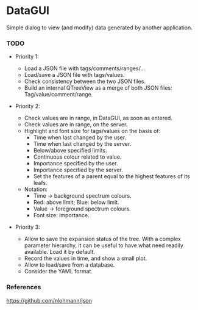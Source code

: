 # DataGUI

Simple dialog to view (and modify) data generated by another application.

### TODO

- Priority 1:
	- Load a JSON file with tags/comments/ranges/...
	- Load/save a JSON file with tags/values.
	- Check consistency between the two JSON files.
	- Build an internal QTreeView as a merge of both JSON files: Tag/value/comment/range.

- Priority 2:
	- Check values are in range, in DataGUI, as soon as entered.
	- Check values are in range, on the server.
	- Highlight and font size for tags/values on the basis of:
		- Time when last changed by the user.
		- Time when last changed by the server.
		- Below/above specified limits.
		- Continuous colour related to value.
		- Importance specified by the user.
		- Importance specified by the server.
		- Set the features of a parent equal to the highest features of its leafs.
	- Notation:
		- Time → background spectrum colours.
		- Red: above limit; Blue: below limit.
		- Value → foreground spectrum colours.
		- Font size: importance.

- Priority 3:
	- Allow to save the expansion status of the tree. With a complex parameter hierarchy, it can be useful to have what need readily available. Load it by default.
	- Record the values in time, and show a small plot.
	- Allow to load/save from a database.
	- Consider the YAML format.


### References
https://github.com/nlohmann/json
